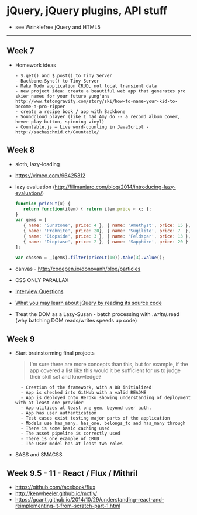 # jQuery, jQuery plugins, API stuff

- see Wrinklefree jQuery and HTML5

---------------------------------------

## Week 7

- Homework ideas
    ```
    - $.get() and $.post() to Tiny Server
    - Backbone.Sync() to Tiny Server
    - Make Todo application CRUD, not local transient data
    - new project idea: create a beautiful web app that generates pro skier names for your future yung'uns http://www.tetongravity.com/story/ski/how-to-name-your-kid-to-become-a-pro-ripper
    - create a recipe book / app with Backbone
    - Soundcloud player (like I had Amy do -- a record album cover, hover play button, spinning vinyl)
    - Countable.js — Live word-counting in JavaScript - http://sachaschmid.ch/Countable/
    ```

## Week 8

- sloth, lazy-loading
- https://vimeo.com/96425312
- lazy evaluation (http://filimanjaro.com/blog/2014/introducing-lazy-evaluation/)

    ```js
    function priceLt(x) {
       return function(item) { return item.price < x; };
    }
    var gems = [
       { name: 'Sunstone', price: 4 }, { name: 'Amethyst', price: 15 },
       { name: 'Prehnite', price: 20}, { name: 'Sugilite', price: 7  },
       { name: 'Diopside', price: 3 }, { name: 'Feldspar', price: 13 },
       { name: 'Dioptase', price: 2 }, { name: 'Sapphire', price: 20 }
    ];

    var chosen = _(gems).filter(priceLt(10)).take(3).value();
    ```

- canvas - http://codepen.io/donovanh/blog/particles
- CSS ONLY PARALLAX
- [Interview Questions](http://www.toptal.com/javascript/interview-questions)
- [What you may learn about jQuery by reading its source code](http://quickleft.com/blog/18-surprises-from-reading-jquery-s-source-code)
- Treat the DOM as a Lazy-Susan - batch processing with $.write/$.read (why batching DOM reads/writes speeds up code)


## Week 9 

- Start brainstorming final projects

    > I'm sure there are more concepts than this, but for example, if the app covered a list like this would it be sufficient for us to judge their skill set and knowledge?
    >
    >
        - Creation of the framework, with a DB initialized
        - App is checked into GitHub with a valid README
        - App is deployed onto Heroku showing understanding of deployment with at least one provider
        - App utilizes at least one gem, beyond user auth.
        - App has user authentication
        - Test cases exist testing major parts of the application
        - Models use has_many, has_one, belongs_to and has_many through
        - There is some basic caching used
        - The asset pipeline is correctly used
        - There is one example of CRUD
        - The User model has at least two roles

- SASS and SMACSS

## Week 9.5 - 11 - React / Flux / Mithril

- https://github.com/facebook/flux
- http://kenwheeler.github.io/mcfly/
- https://gcanti.github.io/2014/10/29/understanding-react-and-reimplementing-it-from-scratch-part-1.html